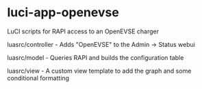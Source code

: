luci-app-openevse
=================

LuCI scripts for RAPI access to an OpenEVSE charger

luasrc/controller - Adds "OpenEVSE" to the Admin -> Status webui

luasrc/model - Queries RAPI and builds the configuration table

luasrc/view - A custom view template to add the graph and some conditional formatting
